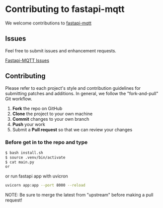 Contributing to fastapi-mqtt
=========================================

We welcome contributions to [fastapi-mqtt](https://github.com/sabuhish/fastapi-mqtt)

Issues
------

Feel free to submit issues and enhancement requests.

[Fastapi-MQTT Issues](https://github.com/sabuhish/fastapi-mqtt/issues)

Contributing
------------

Please refer to each project's style and contribution guidelines for submitting patches and additions. In general, we follow the "fork-and-pull" Git workflow.

 1. **Fork** the repo on GitHub
 2. **Clone** the project to your own machine
 3. **Commit** changes to your own branch
 4. **Push** your work 
 5. Submit a **Pull request** so that we can review your changes

<!-- FIXME: What does this title mean? I dont get it :P-->
### Before get in to the repo and type


```sh
$ bash install.sh   
$ source .venv/bin/activate
$ cat main.py
or

```
or run fastapi app with uvicron

```sh
uvicorn app:app --port 8000 --reload

```



NOTE: Be sure to merge the latest from "upstream" before making a pull request!
